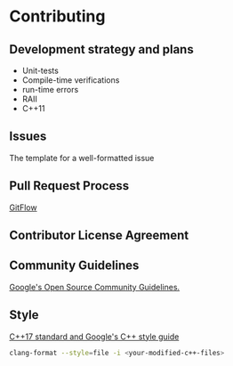 # Contributing

## Development strategy and plans
* Unit-tests
* Compile-time verifications
* run-time errors
* RAII
* C++11

## Issues
The template for a well-formatted issue

## Pull Request Process
[GitFlow](https://www.atlassian.com/git/tutorials/comparing-workflows/gitflow-workflow)

## Contributor License Agreement

## Community Guidelines
[Google's Open Source Community Guidelines.](https://opensource.google/conduct/)

## Style
[C++17 standard and Google's C++ style guide](https://google.github.io/styleguide/cppguide.html/)
```sh
clang-format --style=file -i <your-modified-c++-files>
```
